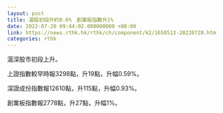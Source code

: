 ```yaml
---
layout: post
title: 滬股初段升約0.6%　創業板指數升1%
date: 2022-07-20 09:44:02.000000000 +08:00
link: https://news.rthk.hk/rthk/ch/component/k2/1658513-20220720.htm
categories: rthk
---
```


滬深股市初段上升。

上證指數較早時報3298點，升19點，升幅0.59%。

深證成份指數報12610點，升115點，升幅0.93%。

創業板指數報2778點，升27點，升幅1%。
